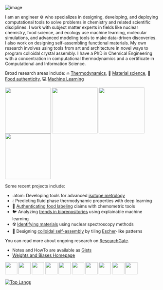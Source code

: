 ![image](https://github.com/mahynski/mahynski/assets/23516749/6db3de5e-8956-478a-8f80-9a7c8e93bc17)

I am an engineer :gear: who specializes in designing, developing, and deploying computational tools to solve problems in chemistry and related scientific disciplines. I work with subject matter experts in fields like nuclear chemistry, food science, and ecology use machine learning, molecular simulations, and advanced modeling tools to make data-driven discoveries. I also work on designing self-assembling functional materials. My own research involves using tools from art and architecture in novel ways to program colloidal crystal assembly. I have a PhD in Chemical Engineering with a concentration in computational thermodynamics and a certificate in Computational and Information Science. 

Broad research areas include: 
:fire: [Thermodynamics](https://gist.github.com/mahynski/2533b0d5f39348e73d09b0a2bcfa33e8), :diamond_shape_with_a_dot_inside: [Material science](https://gist.github.com/mahynski/55116f939ae1b570b3a35abe37749c94), :sushi: [Food authenticity](https://gist.github.com/mahynski/6307ae08cf6dbd02db183c3ad8e0ffc7), :computer: [Machine Learning](https://wandb.ai/nathan-mahynski)

<!-- <p align="center"> -->
  <a href="https://gist.github.com/mahynski/55116f939ae1b570b3a35abe37749c94"><img height="150" align="center" src="https://github.com/mahynski/mahynski/assets/23516749/25dd8cec-8266-49fe-9643-598155d30d1f"></a>
  <a href="https://gist.github.com/mahynski/2533b0d5f39348e73d09b0a2bcfa33e8"><img height="150" align="center" src="https://github.com/mahynski/mahynski/assets/23516749/bf6456fd-3e85-411e-af02-0b846ccd8db6"></a>
  <a href="https://gist.github.com/mahynski/63f73b6b07b80e030d45d61a7b3b72a7"><img height="150" align="center" src="https://github.com/mahynski/mahynski/assets/23516749/07aa03fb-1e61-49b8-b34a-98f433284d7f"></a>
  <a href="https://gist.github.com/mahynski/6307ae08cf6dbd02db183c3ad8e0ffc7"><img height="150" align="center" src="https://github.com/mahynski/mahynski/assets/23516749/e004c1ce-e824-4ea4-b2c3-2ea7f6b7b151"></a>
<!-- </p> -->

Some recent projects include: 
* :atom: Developing tools for advanced [isotope metrology](https://www.nist.gov/programs-projects/isotope-metrology)
* :droplet: Predicting fluid phase thermodynamic properties with deep learning
* :strawberry: [Authenticating food labeling](https://pychemauth.readthedocs.io/en/latest/index.html) claims with chemometric tools 
* :bird: Analyzing [trends in biorepositories](https://pubs.acs.org/doi/full/10.1021/acs.est.2c01894) using explainable machine learning
* :radioactive: [Identifying materials](https://dx.doi.org/10.1007/s10967-023-09024-x) using nuclear spectroscopy methods
* :diamond_shape_with_a_dot_inside: Designing [colloidal self-assembly](https://doi.org/10.1063/5.0106131) by tiling [Escher](https://mcescher.com/)-like patterns

You can read more about ongoing research on [ResearchGate](https://www.researchgate.net/profile/Nathan-Mahynski).
* Notes and HowTo are available as [Gists](https://gist.github.com/mahynski)
* [Weights and Biases Homepage](https://wandb.ai/nathan-mahynski)

<!-- Have an interesting problem? Need help or advice? Contact me at nathan.mahynski@nist.gov -->

<!--
[![mahynski's github stats](https://github-readme-stats.vercel.app/api?username=mahynski&show_icons=true&theme=tokyonight&hide_border=true)](https://github.com/mahynski)
-->

<img src="https://upload.wikimedia.org/wikipedia/commons/thumb/c/c3/Python-logo-notext.svg/1869px-Python-logo-notext.svg.png" height=40 /> <img src="https://upload.wikimedia.org/wikipedia/commons/thumb/3/38/Jupyter_logo.svg/1200px-Jupyter_logo.svg.png" height=40 />  <img src="http://static.bokeh.org/og/logotype-on-hex.png" height=40 /> <img src="https://upload.wikimedia.org/wikipedia/commons/thumb/0/05/Scikit_learn_logo_small.svg/1200px-Scikit_learn_logo_small.svg.png" height=40 /> <img src="https://upload.wikimedia.org/wikipedia/commons/thumb/a/ae/Keras_logo.svg/1200px-Keras_logo.svg.png" height=40 />  <img src="https://upload.wikimedia.org/wikipedia/commons/thumb/a/ab/TensorFlow_logo.svg/1200px-TensorFlow_logo.svg.png" height=40 /> <img src="https://avatars.githubusercontent.com/u/26401354?s=200&v=4" height=40 /> <img src="https://upload.wikimedia.org/wikipedia/commons/thumb/1/18/ISO_C%2B%2B_Logo.svg/306px-ISO_C%2B%2B_Logo.svg.png" height=40 /> <img src="https://upload.wikimedia.org/wikipedia/commons/thumb/8/82/Gnu-bash-logo.svg/216px-Gnu-bash-logo.svg.png" height=40 /> <img src="https://www.lammps.org/movies/logo.gif" height=40 />

<!-- [![GitHub Streak](https://streak-stats.demolab.com/?user=mahynski)](https://git.io/streak-stats) -->

[![Top Langs](https://github-readme-stats.vercel.app/api/top-langs/?username=mahynski&layout=compact&theme=vision-friendly-dark)](https://github.com/anuraghazra/github-readme-stats)
